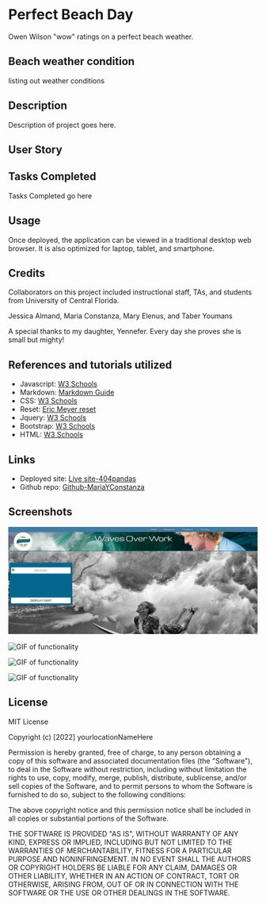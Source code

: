 # Perfect Beach Day
Owen Wilson "wow" ratings on a perfect beach weather.
<!-- Don't forget to add a blank line between each string to form a linebreak -->

## Beach weather condition
listing out weather conditions

## Description

Description of project goes here.

## User Story

     

## Tasks Completed

Tasks Completed go here

## Usage

Once deployed, the application can be viewed in a traditional desktop web browser. It is also optimized for laptop, tablet, and smartphone.

## Credits

Collaborators on this project included instructional staff, TAs, and students from University of Central Florida.

Jessica Almand, Maria Constanza, Mary Elenus, and Taber Youmans

A special thanks to my daughter, Yennefer. Every day she proves she is small but mighty!

## References and tutorials utilized
<!-- Remove any pre-filled resources not used in building of project -->
<!-- Add to list using the following format: -->
<!-- * Source Subject: [Source] (https://www.sourceLink.com/) -->
* Javascript: [W3 Schools](https://www.w3schools.com/js/js_intro.asp/)
* Markdown: [Markdown Guide](https://www.markdownguide.org/basic-syntax/)
* CSS: [W3 Schools](https://www.w3schools.com/cssref/)
* Reset: [Eric Meyer reset](https://meyerweb.com/eric/tools/css/reset/)
* Jquery: [W3 Schools](https://www.w3schools.com/jquery/default.asp/)
* Bootstrap: [W3 Schools](https://www.w3schools.com/bootstrap/default.asp/)
* HTML: [W3 Schools](https://www.w3schools.com/html/)

## Links
<!-- Add links using the following format: -->
<!-- * Link subject: [Link title](https://www.link.com/) -->
* Deployed site: [Live site-404pandas](https://MariaYConstanza.github.io/beach-day/)
* Github repo: [Github-MariaYConstanza](https://github.com/MariaYConstanza/beach-day)

## Screenshots
<!-- Add screenshots using the following format: -->
<!-- ![Screenshot alt description](directPathOfScreenshots) -->
![Screenshot of live image](./assets/img/surfer_screenshot.png)

![GIF of functionality](directPathHere)

![GIF of functionality](directPathHere)

![GIF of functionality](directPathHere)

## License

MIT License

Copyright (c) [2022] yourlocationNameHere

Permission is hereby granted, free of charge, to any person obtaining a copy
of this software and associated documentation files (the "Software"), to deal
in the Software without restriction, including without limitation the rights
to use, copy, modify, merge, publish, distribute, sublicense, and/or sell
copies of the Software, and to permit persons to whom the Software is
furnished to do so, subject to the following conditions:

The above copyright notice and this permission notice shall be included in all
copies or substantial portions of the Software.

THE SOFTWARE IS PROVIDED "AS IS", WITHOUT WARRANTY OF ANY KIND, EXPRESS OR
IMPLIED, INCLUDING BUT NOT LIMITED TO THE WARRANTIES OF MERCHANTABILITY,
FITNESS FOR A PARTICULAR PURPOSE AND NONINFRINGEMENT. IN NO EVENT SHALL THE
AUTHORS OR COPYRIGHT HOLDERS BE LIABLE FOR ANY CLAIM, DAMAGES OR OTHER
LIABILITY, WHETHER IN AN ACTION OF CONTRACT, TORT OR OTHERWISE, ARISING FROM,
OUT OF OR IN CONNECTION WITH THE SOFTWARE OR THE USE OR OTHER DEALINGS IN THE
SOFTWARE.
